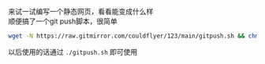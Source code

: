 来试一试编写一个静态网页，看看能变成什么样  
顺便搞了一个git push脚本，很简单  
```bash
wget -N https://raw.gitmirror.com/couldflyer/123/main/gitpush.sh && chmod +x gitpush.sh && ./gitpush.sh
```
以后使用的话通过 `./gitpush.sh` 即可使用
